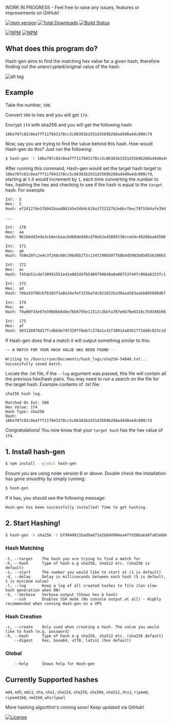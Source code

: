 WORK IN PROGRESS - Feel free to raise any issues, features or improvements on GitHub!

[![npm version](https://badge.fury.io/js/hash-gen.svg)](https://badge.fury.io/js/hash-gen)
[![Total Downloads](https://img.shields.io/npm/dt/hash-gen.svg)](https://www.npmjs.com/package/hash-gen)
[![Build Status](https://travis-ci.org/ryansmith98/hash-generator.svg?branch=master)](https://travis-ci.org/ryansmith98/hash-generator)

[![NPM](https://nodei.co/npm/hash-gen.png?downloads=true&downloadRank=true)](https://nodei.co/npm/hash-gen/)
[![NPM](https://nodei.co/npm-dl/hash-gen.png?months=1&height=3)](https://nodei.co/npm/hash-gen/)

## What does this program do?

Hash-gen aims to find the matching hex value for a given hash, therefore finding out the
unencrypted/original value of the hash.

![alt tag](https://s2.postimg.org/74q9wpg7t/Screen_Shot_2017_03_01_at_20_57_40.png)

## Example

Take the number, `500`.

Convert `500` to hex and you will get `1f4`.

Encrypt `1f4` with sha256 and you will get the following hash:

`10be707c02c8eafff11f843178cc5c86381b2d31d3569b268ad4d0a4dc890c7d`

Now, say you are trying to find the value behind this hash. How would Hash-gen
do this? Just run the following:

```bash
$ hash-gen -t 10be707c02c8eafff11f843178cc5c86381b2d31d3569b268ad4d0a4dc890c7d -s 5 -d 1 -h sha256 -V --log
```

After running this command, Hash-gen would set the target hash target to `10be707c02c8eafff11f843178cc5c86381b2d31d3569b268ad4d0a4dc890c7d`, starting at `5` it would increment by `1`, each time converting the number to hex, hashing the hex and checking
to see if the hash is equal to the `target` hash. For example:

```bash
Int:  5
Hex:  5
Hash: ef2d127de37b942baad06145e54b0c619a1f22327b2ebbcfbec78f5564afe39d

...

Int:  170
Hex:  aa
Hash: 961b6dd3ede3cb8ecbaacbd68de040cd78eb2ed5889130cceb4c49268ea4d506

Int:  171
Hex:  ab
Hash: fb8e20fc2e4c3f248c60c39bd652f3c1347298bb977b8b4d5903b85055620603

Int:  172
Hex:  ac
Hash: f45de51cdef30991551e41e882dd7b5404799648a0a00753f44fc966e6153fc1

Int:  173
Hex:  ad
Hash: 70ba33708cbfb103f1a8e34afef333ba7dc021022b2d9aaa583aabb8058d8d67

Int:  174
Hex:  ae
Hash: f9a00f43e97e3966bb846e76b6795e11512c3bbfa787e6b70e0310c7b9346b98

Int:  175
Hex:  af
Hash: 503126878d17fcd6bde7df320ff6eb7c278a1c42f30014a03b17f3dd0c023c1d
```

If Hash-gen does find a match it will output something similar to this:

```bash
-- A MATCH FOR YOUR HASH VALUE HAS BEEN FOUND --

Writing to /Users/ryan/Documents/hash_logs/sha256-54048.txt...
Successfully saved match.
```

Locate the .txt file, if the `--log` argument was passed, this file will contain all the previous hex/hash pairs.
You may need to run a search on the file for the target hash. Example contents of .txt file:

```
sha256 hash log.

Matched On Int: 500
Hex Value: 1f4
Hash Type: sha256
Hash: 	10be707c02c8eafff11f843178cc5c86381b2d31d3569b268ad4d0a4dc890c7d
```

Congratulations! You now know that your `target hash` has the hex value of `1f4`.

## 1. Install hash-gen

```bash
$ npm install --global hash-gen
```

Ensure you are using node version 6 or above. Double check the installation has gone smoothly by simply running:

```bash
$ hash-gen
```

If it has, you should see the following message:

```bash
Hash-gen has been successfully installed! Time to get hashing.
```

## 2. Start Hashing!

```bash
$ hash-gen -h sha256 -t bf9949911bad9ad71e2b8d4904ea4ffd386a6a8fa03e68e1d2ac738fd1d8be4d -s 5 -d 1 -V -l
```

### Hash Matching
```
-t, --target    The hash you are trying to find a match for
-h, --hash      Type of hash e.g sha256, sha512 etc. (sha256 is default)
-s, --start     The number you would like to start at (1 is default)
-d, --delay     Delay in milliseconds between each hash (5 is default, 1 is minimum value)
-l, --log       Keep a log of all created hashes to file (Can slow hash generation when ON)
-V, --Verbose   Verbose output (Shows hex & hash)
    --ssh       Enables SSH mode (No console output at all) - Highly recommended when running Hash-gen on a VPS
```

### Hash Creation
```
-c, --create    Only used when creating a hash. The value you would like to hash (e.g. password)
-h, --hash      Type of hash e.g sha256, sha512 etc. (sha256 default)
    --digest    hex, base64, utf8, latin1 (hex default)
```

### Global
```
    --help      Shows help for Hash-gen
```

## Currently Supported hashes

`md4`, `md5`, `mdc2`,
`sha`, `sha1`, `sha224`, `sha256`, `sha384`, `sha512`,
`dss1`,
`ripemd`, `ripemd160`, `rmd160`,
`whirlpool`

More hashing algorithm's coming soon! Keep updated via GitHub!

[![License](https://img.shields.io/badge/License-MIT-yellowgreen.svg?style=flat-square)](https://github.com/ryansmith98/hash-generator/blob/master/LICENSE.md)
